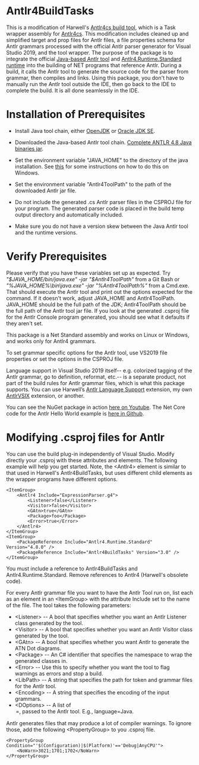 # Antlr4BuildTasks

This is a modification of Harwell's [Antlr4cs build tool](https://github.com/tunnelvisionlabs/antlr4cs/tree/master/runtime/CSharp/Antlr4BuildTasks),
which is a Task wrapper assembly for [Antlr4cs](https://github.com/tunnelvisionlabs/antlr4cs).
This modification includes cleaned up and simplified target and prop files for Antlr files,
a file properties schema for Antlr grammars processed with the official Antlr parser generator
for Visual Studio 2019, and the tool wrapper.
The purpose of the package is to integrate the official
[Java-based Antlr tool](https://www.antlr.org/download.html) and
[Antlr4.Runtime.Standard runtime](https://www.nuget.org/packages/Antlr4.Runtime.Standard/)
into the building of NET programs that reference Antlr. During a build,
it calls the Antlr tool to generate the source code for the parser from grammar,
then compiles and links. Using this package, you don't have to manually
run the Antlr tool outside the IDE, then go back to the IDE to complete the build. It is
all done seamlessly in the IDE.

# Installation of Prerequisites

* Install Java tool chain, either [OpenJDK](https://openjdk.java.net/) or [Oracle JDK SE](https://www.oracle.com/technetwork/java/javase/downloads/index.html).

* Downloaded the Java-based Antlr tool chain. [Complete ANTLR 4.8 Java binaries jar](https://www.antlr.org/download/antlr-4.8-complete.jar).

* Set the environment variable "JAVA_HOME" to the directory of the java installation. See [this](https://confluence.atlassian.com/doc/setting-the-java_home-variable-in-windows-8895.html) for some instructions on how to do this
on Windows.

* Set the environment variable "Antlr4ToolPath" to the path of the downloaded Antlr jar file.

* Do not include the generated .cs Antlr parser files in the CSPROJ file for your program. The generated parser code is placed in the build temp output directory and automatically included.

* Make sure you do not have a version skew between the Java Antlr tool and the runtime versions.

# Verify Prerequisites

Please verify that you have these variables set up as expected. Try
*"$JAVA_HOME/bin/java.exe" -jar "$Antlr4ToolPath"*
from a Git Bash or
*"%JAVA_HOME%\bin\java.exe" -jar "%Antlr4ToolPath%"*
from a Cmd.exe.
That should execute the Antlr tool and print out the options expected
for the command. If it doesn't
work, adjust JAVA_HOME and Antlr4ToolPath. JAVA_HOME should be the full
path of the JDK; Antlr4ToolPath should be the full path of the Antlr
tool jar file. If you look at the generated .csproj file for the Antlr
Console program generated, you should see what it defaults if they
aren't set.

This package is a Net Standard assembly and works on Linux or Windows, and works only for Antlr4 grammars.

To set grammar specific options for the Antlr tool, use VS2019 file properties or set the options in the CSPROJ file.

Language support in Visual Studio 2019 itself--
e.g. colorized tagging of the Antlr grammar, go to definition, reformat, etc.--
is a separate product, not part of the build rules for Antlr grammar files,
which is what this package supports. You can use Harwell’s [Antlr Language Support](https://marketplace.visualstudio.com/items?itemName=SamHarwell.ANTLRLanguageSupport)
extension, my own [AntlrVSIX](https://marketplace.visualstudio.com/items?itemName=KenDomino.AntlrVSIX) extension, or another.

You can see the NuGet package in action [here on Youtube](https://www.youtube.com/watch?v=Flfequp_Dy4).
The Net Core code for the Antlr Hello World example is [here in Github](https://github.com/kaby76/AntlrHW).

# Modifying .csproj files for Antlr

You can use the build plug-in independently of Visual Studio. Modify directly
your .csproj with these attributes and elements. The following example
will help you get started. Note, the &lt;Antlr4&gt; element is similar to that used
in Harwell's Antlr4BuildTasks, but uses different child elements as the wrapper programs
have different options.

    <ItemGroup>
        <Antlr4 Include="ExpressionParser.g4">
            <Listener>false</Listener>
            <Visitor>false</Visitor>
            <GAtn>true</GAtn>
            <Package>foo</Package>
            <Error>true</Error>
        </Antlr4>
    </ItemGroup>
    <ItemGroup>
        <PackageReference Include="Antlr4.Runtime.Standard" Version="4.8.0" />
        <PackageReference Include="Antlr4BuildTasks" Version="3.0" />
    </ItemGroup>

You must include a reference to Antlr4BuildTasks and Antlr4.Runtime.Standard.
Remove references to Antlr4 (Harwell's obsolete code).

For every Antlr grammar file you want to have the Antlr Tool run on, list
each as an element in an &lt;ItemGroup&gt; with the attribute Include set to the
name of the file. The tool takes the following parameters:

* &lt;Listener&gt; -- A bool that specifies whether you want an
Antlr Listener class generated by the tool.
* &lt;Visitor&gt; -- A bool that specifies whether you want an
Antlr Visitor class generated by the tool.
* &lt;GAtn&gt; -- A bool that specifies whether you want
Antlr to generate the ATN Dot diagrams.
* &lt;Package&gt; -- An C# identifier that specifies the namespace to wrap
the generated classes in.
* &lt;Error&gt; -- Use this to specify whether you want the tool to
flag warnings as errors and stop a build.
* &lt;LibPath&gt; -- A string that specifies the path for token and grammar files
for the Antlr tool.
* &lt;Encoding&gt; -- A string that specifies the encoding of the input grammars.
* &lt;DOptions&gt; -- A list of <option>=<value>, passed to the Antlr tool. E.g.,
language=Java.

Antlr generates files that may produce a lot of compiler warnings. To ignore those,
add the following &lt;PropertyGroup&gt; to you .csproj file.

    <PropertyGroup Condition="'$(Configuration)|$(Platform)'=='Debug|AnyCPU'">
        <NoWarn>3021;1701;1702</NoWarn>
    </PropertyGroup>
